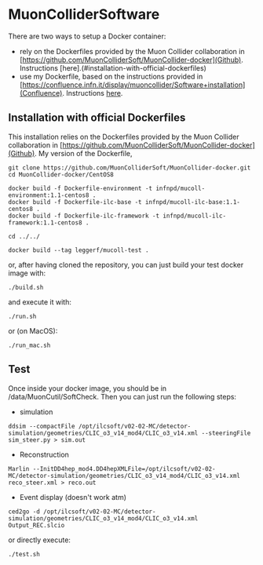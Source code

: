 # MuonColliderSoftware

There are two ways to setup a Docker container:
- rely on the Dockerfiles provided by the Muon Collider collaboration in [https://github.com/MuonColliderSoft/MuonCollider-docker](Github). Instructions [here].(#installation-with-official-dockerfiles)
- use my Dockerfile, based on the instructions provided in [https://confluence.infn.it/display/muoncollider/Software+installation](Confluence). Instructions [here](beta/Readme.md).

## Installation with official Dockerfiles

This installation relies on the Dockerfiles provided by the Muon Collider collaboration in [https://github.com/MuonColliderSoft/MuonCollider-docker](Github).
My version of the Dockerfile, 

```
git clone https://github.com/MuonColliderSoft/MuonCollider-docker.git
cd MuonCollider-docker/CentOS8

docker build -f Dockerfile-environment -t infnpd/mucoll-environment:1.1-centos8 .
docker build -f Dockerfile-ilc-base -t infnpd/mucoll-ilc-base:1.1-centos8 .
docker build -f Dockerfile-ilc-framework -t infnpd/mucoll-ilc-framework:1.1-centos8 .

cd ../../

docker build --tag leggerf/mucoll-test .
```

or, after having cloned the repository, you can just build your test docker image with:

```./build.sh```

and execute it with:

```./run.sh```

or (on MacOS):

```./run_mac.sh```

## Test

Once inside your docker image, you should be in /data/MuonCutil/SoftCheck. Then you can just run the following steps:

- simulation

```ddsim --compactFile /opt/ilcsoft/v02-02-MC/detector-simulation/geometries/CLIC_o3_v14_mod4/CLIC_o3_v14.xml --steeringFile sim_steer.py > sim.out```

- Reconstruction

```Marlin --InitDD4hep_mod4.DD4hepXMLFile=/opt/ilcsoft/v02-02-MC/detector-simulation/geometries/CLIC_o3_v14_mod4/CLIC_o3_v14.xml reco_steer.xml > reco.out```

- Event display (doesn't work atm)

```ced2go -d /opt/ilcsoft/v02-02-MC/detector-simulation/geometries/CLIC_o3_v14_mod4/CLIC_o3_v14.xml Output_REC.slcio```

or directly execute:

```./test.sh```


